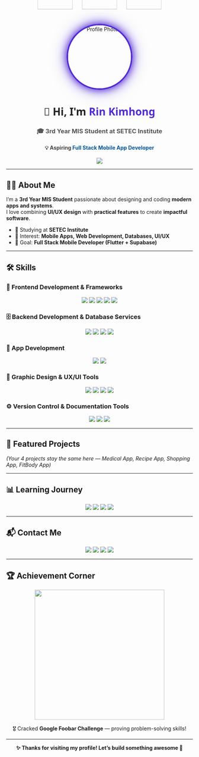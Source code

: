 <div align="center">

  <!-- Profile Photo with Glow -->
  <img src="assets/images/profile.jpg"
       alt="Profile Photo"
       style="border-radius: 50%; width: 170px; height: 170px; border: 4px solid #512BD4; box-shadow: 0 0 20px #512BD4, 0 0 40px rgba(81,43,212,0.6);" />

  <h1 style="font-family: 'Segoe UI', Tahoma, Geneva, Verdana, sans-serif; font-weight: bold; color:#222;">
    👋 Hi, I'm <span style="color:#512BD4;">Rin Kimhong</span>
  </h1>
  <h3 style="color:#555;">🎓 3rd Year MIS Student at <strong>SETEC Institute</strong></h3>
  <h4 style="color:#444;">💡 Aspiring <span style="color:#02569B;">Full Stack Mobile App Developer</span></h4>

  <!--Google Foobar -->
 <img src="https://user-images.githubusercontent.com/73097560/115834477-dbab4500-a447-11eb-908a-139a6edaec5c.gif">
 <!-- Achievement Corner -->
    <!-- Cartoon Characters -->
    <div style="position: absolute; top: -70px; left: 50%; transform: translateX(-50%); display: flex; gap: 25px;">
      <img src="assets/images/cartoon1.gif" width="95" />
      <img src="assets/images/cartoon2.gif" width="95" />
      <img src="assets/images/cartoon3.gif" width="95" />
    </div>
  </div>

  

</div>

---

## 🧑‍💻 About Me
I’m a **3rd Year MIS Student** passionate about designing and coding **modern apps and systems**.  
I love combining **UI/UX design** with **practical features** to create **impactful software**.  

- 🏫 Studying at **SETEC Institute**  
- 📌 Interest: **Mobile Apps, Web Development, Databases, UI/UX**  
- 🌟 Goal: **Full Stack Mobile Developer (Flutter + Supabase)**  

---

## 🛠️ Skills  

### 🎨 Frontend Development & Frameworks
<div align="center">
<img src="https://img.shields.io/badge/HTML5-E34F26?style=for-the-badge&logo=html5&logoColor=white" />
<img src="https://img.shields.io/badge/CSS3-1572B6?style=for-the-badge&logo=css3&logoColor=white" />
<img src="https://img.shields.io/badge/JavaScript-F7DF1E?style=for-the-badge&logo=javascript&logoColor=black" />
<img src="https://img.shields.io/badge/Bootstrap-7952B3?style=for-the-badge&logo=bootstrap&logoColor=white" />
<img src="https://img.shields.io/badge/Angular-DD0031?style=for-the-badge&logo=angular&logoColor=white" />
</div>

### 🗄️ Backend Development & Database Services
<div align="center">
<img src="https://img.shields.io/badge/C%23-512BD4?style=for-the-badge&logo=csharp&logoColor=white" />
<img src="https://img.shields.io/badge/.NET-512BD4?style=for-the-badge&logo=dotnet&logoColor=white" />
<img src="https://img.shields.io/badge/Supabase-3ECF8E?style=for-the-badge&logo=supabase&logoColor=white" />
<img src="https://img.shields.io/badge/MySQL-4479A1?style=for-the-badge&logo=mysql&logoColor=white" />
</div>

### 📱 App Development
<div align="center">
<img src="https://img.shields.io/badge/Flutter-02569B?style=for-the-badge&logo=flutter&logoColor=white" />
<img src="https://img.shields.io/badge/Dart-0175C2?style=for-the-badge&logo=dart&logoColor=white" />
</div>

### 🎨 Graphic Design & UX/UI Tools
<div align="center">
<img src="https://img.shields.io/badge/Figma-F24E1E?style=for-the-badge&logo=figma&logoColor=white" />
<img src="https://img.shields.io/badge/Adobe_Photoshop-31A8FF?style=for-the-badge&logo=adobephotoshop&logoColor=white" />
<img src="https://img.shields.io/badge/Adobe_Illustrator-FF9A00?style=for-the-badge&logo=adobeillustrator&logoColor=white" />
<img src="https://img.shields.io/badge/Adobe_InDesign-FF3366?style=for-the-badge&logo=adobeindesign&logoColor=white" />
</div>

### ⚙️ Version Control & Documentation Tools
<div align="center">
<img src="https://img.shields.io/badge/Git-F05032?style=for-the-badge&logo=git&logoColor=white" />
<img src="https://img.shields.io/badge/GitHub-181717?style=for-the-badge&logo=github&logoColor=white" />
<img src="https://img.shields.io/badge/Postman-FF6C37?style=for-the-badge&logo=postman&logoColor=white" />
</div>

---

## 📂 Featured Projects
*(Your 4 projects stay the same here — Medical App, Recipe App, Shopping App, FitBody App)*  

---

## 📊 Learning Journey
<div align="center">
  <img src="https://img.shields.io/badge/Flutter-60%25-02569B?style=for-the-badge" />
  <img src="https://img.shields.io/badge/Supabase-45%25-3ECF8E?style=for-the-badge" />
  <img src="https://img.shields.io/badge/C%23-50%25-512BD4?style=for-the-badge" />
  
  <img src="https://img.shields.io/badge/Databases-40%25-28A745?style=for-the-badge" />
</div>

---

## 📬 Contact Me
<div align="center">
  <a href="mailto:rinkimhong4@gmail.com"><img src="https://img.shields.io/badge/Email-D14836?style=for-the-badge&logo=gmail&logoColor=white" /></a>
  <a href="https://www.linkedin.com/in/kimhong-rin-944b64255"><img src="https://img.shields.io/badge/LinkedIn-0077B5?style=for-the-badge&logo=linkedin&logoColor=white" /></a>
  <a href="https://github.com/rinkimhong4"><img src="https://img.shields.io/badge/GitHub-181717?style=for-the-badge&logo=github&logoColor=white" /></a>
  <a href="https://www.facebook.com/share/16bGkHZfqL/"><img src="https://img.shields.io/badge/Facebook-1877F2?style=for-the-badge&logo=facebook&logoColor=white" /></a>
</div>

---

## 🏆 Achievement Corner
<div align="center">

<!-- Google Foobar -->
<img src="https://user-images.githubusercontent.com/73097560/115834477-dbab4500-a447-11eb-908a-139a6edaec5c.gif" width="350" />

<p>🎖️ Cracked <strong>Google Foobar Challenge</strong> — proving problem-solving skills!</p>
</div>

---

<div align="center">
  <p><strong>✨ Thanks for visiting my profile! Let’s build something awesome 🚀</strong></p>
</div>
